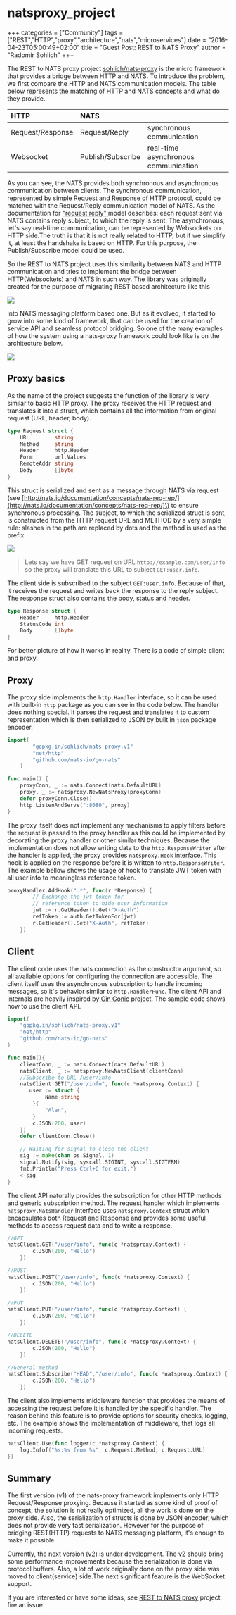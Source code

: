 # natsproxy\_project

+++ categories = \["Community"\] tags = \["REST","HTTP","proxy","architecture","nats","microservices"\] date = "2016-04-23T05:00:49+02:00" title = "Guest Post: REST to NATS Proxy" author = "Radomír Sohlich" +++

The REST to NATS proxy project [sohlich/nats-proxy](http://gopkg.in/sohlich/nats-proxy.v1) is the micro framework that provides a bridge between HTTP and NATS. To introduce the problem, we first compare the HTTP and NATS communication models. The table below represents the matching of HTTP and NATS concepts and what do they provide.

| HTTP | NATS |  |
| :--- | :--- | :--- |
| Request/Response | Request/Reply | synchronous communication |
| Websocket | Publish/Subscribe | real-time asynchronous communication |

As you can see, the NATS provides both synchronous and asynchronous communication between clients. The synchronous communication, represented by simple Request and Response of HTTP protocol, could be matched with the Request/Reply communication model of NATS. As the documentation for ["request reply" ](http://nats.io/documentation/concepts/nats-req-rep/) model describes: each request sent via NATS contains reply subject, to which the reply is sent. The asynchronous, let's say real-time communication, can be represented by Websockets on HTTP side.The truth is that it is not really related to HTTP, but if we simplify it, at least the handshake is based on HTTP. For this purpose, the Publish/Subscribe model could be used.

So the REST to NATS project uses this similarity between NATS and HTTP communication and tries to implement the bridge between HTTP\(Websockets\) and NATS in such way. The library was originally created for the purpose of migrating REST based architecture like this

![](https://github.com/nats-io/nats-site/tree/c42c46a7c6b8669e66e28419887d2f8dd29aa502/img/blog/natsproxy/natsproxy_rest.png)

into NATS messaging platform based one. But as it evolved, it started to grow into some kind of framework, that can be used for the creation of service API and seamless protocol bridging. So one of the many examples of how the system using a nats-proxy framework could look like is on the architecture below.

![](https://github.com/nats-io/nats-site/tree/c42c46a7c6b8669e66e28419887d2f8dd29aa502/img/blog/natsproxy/natsproxy_arch.png)

## Proxy basics

As the name of the project suggests the function of the library is very similar to basic HTTP proxy. The proxy receives the HTTP request and translates it into a struct, which contains all the information from original request \(URL, header, body\).

```go
type Request struct {
    URL        string
    Method     string
    Header     http.Header
    Form       url.Values
    RemoteAddr string
    Body       []byte
}
```

This struct is serialized and sent as a message through NATS via request \(see [http://nats.io/documentation/concepts/nats-req-rep/](http://nats.io/documentation/concepts/nats-req-rep/)\) to ensure synchronous processing. The subject, to which the serialized struct is sent, is constructed from the HTTP request URL and METHOD by a very simple rule: slashes in the path are replaced by dots and the method is used as the prefix.

![](https://github.com/nats-io/nats-site/tree/c42c46a7c6b8669e66e28419887d2f8dd29aa502/img/blog/natsproxy/natsproxy_request.png)

> Lets say we have GET request on URL `http://example.com/user/info` so the proxy will translate this URL to subject `GET:user.info`.

The client side is subscribed to the subject `GET:user.info`. Because of that, it receives the request and writes back the response to the reply subject. The response struct also contains the body, status and header.

```go
type Response struct {
    Header     http.Header
    StatusCode int
    Body       []byte
}
```

For better picture of how it works in reality. There is a code of simple client and proxy.

## Proxy

The proxy side implements the `http.Handler` interface, so it can be used with built-in `http` package as you can see in the code below. The handler does nothing special. It parses the request and translates it to custom representation which is then serialized to JSON by built in `json` package encoder.

```go
import(
        "gopkg.in/sohlich/nats-proxy.v1"
        "net/http"
        "github.com/nats-io/go-nats"
    )

func main() {
    proxyConn, _ := nats.Connect(nats.DefaultURL)
    proxy, _ := natsproxy.NewNatsProxy(proxyConn)
    defer proxyConn.Close()
    http.ListenAndServe(":8080", proxy)
}
```

The proxy itself does not implement any mechanisms to apply filters before the request is passed to the proxy handler as this could be implemented by decorating the proxy handler or other similar techniques. Because the implementation does not allow writing data to the `http.ResponseWriter` after the handler is applied, the proxy provides `natsproxy.Hook` interface. This hook is applied on the response before it is written to `http.ResponseWriter`. The example bellow shows the usage of hook to translate JWT token with all user info to meaningless reference token.

```go
proxyHandler.AddHook(".*", func(r *Response) {
        // Exchange the jwt token for
        // reference token to hide user information
        jwt := r.GetHeader().Get("X-Auth")
        refToken := auth.GetTokenFor(jwt)
        r.GetHeader().Set("X-Auth", refToken)
    })
```

## Client

The client code uses the nats connection as the constructor argument, so all available options for configuring the connection are accessible. The client itself uses the asynchronous subscription to handle incoming messages, so it's behavior similar to `http.HandlerFunc`. The client API and internals are heavily inspired by [Gin Gonic](https://gin-gonic.github.io/gin/) project. The sample code shows how to use the client API.

```go
import(
    "gopkg.in/sohlich/nats-proxy.v1"
    "net/http"
    "github.com/nats-io/go-nats"
)

func main(){
    clientConn, _ := nats.Connect(nats.DefaultURL)
    natsClient, _ := natsproxy.NewNatsClient(clientConn)
    //Subscribe to URL /user/info
    natsClient.GET("/user/info", func(c *natsproxy.Context) {
       user := struct {
            Name string
        }{
            "Alan",
        }
        c.JSON(200, user)
    })
    defer clientConn.Close()

    // Waiting for signal to close the client
    sig := make(chan os.Signal, 1)
    signal.Notify(sig, syscall.SIGINT, syscall.SIGTERM)
    fmt.Println("Press Ctrl+C for exit.")
    <-sig
}
```

The client API naturally provides the subscription for other HTTP methods and generic subscription method. The request handler which implements `natsproxy.NatsHandler` interface uses `natsproxy.Context` struct which encapsulates both Request and Response and provides some useful methods to access request data and to write a response.

```go
//GET
natsClient.GET("/user/info", func(c *natsproxy.Context) {
        c.JSON(200, "Hello")
    })

//POST
natsClient.POST("/user/info", func(c *natsproxy.Context) {
        c.JSON(200, "Hello")
    })

//PUT
natsClient.PUT("/user/info", func(c *natsproxy.Context) {
        c.JSON(200, "Hello")
    })

//DELETE
natsClient.DELETE("/user/info", func(c *natsproxy.Context) {
        c.JSON(200, "Hello")
    })

//General method
natsClient.Subscribe("HEAD","/user/info", func(c *natsproxy.Context) {
        c.JSON(200, "Hello")
    })
```

The client also implements middleware function that provides the means of accessing the request before it is handled by the specific handler. The reason behind this feature is to provide options for security checks, logging, etc. The example shows the implementation of middleware, that logs all incoming requests.

```go
natsClient.Use(func logger(c *natsproxy.Context) {
    log.Infof("%s:%s from %s", c.Request.Method, c.Request.URL)
})
```

## Summary

The first version \(v1\) of the nats-proxy framework implements only HTTP Request/Response proxying. Because it started as some kind of proof of concept, the solution is not really optimized, all the work is done on the proxy side. Also, the serialization of structs is done by JSON encoder, which does not provide very fast serialization. However for the purpose of bridging REST\(HTTP\) requests to NATS messaging platform, it's enough to make it possible.

Currently, the next version \(v2\) is under development. The v2 should bring some performance improvements because the serialization is done via protocol buffers. Also, a lot of work originally done on the proxy side was moved to client\(service\) side.The next significant feature is the WebSocket support.

If you are interested or have some ideas, see [REST to NATS proxy](https://github.com/sohlich/nats-proxy) project, fire an issue.

